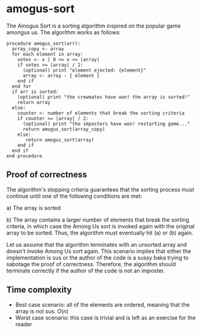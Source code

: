 # amogus-sort

The Amogus Sort is a sorting algorithm inspired on the popular game amongus us. The algorithm works as follows:

```
procedure amogus_sort(arr):
  array_copy <- array
  for each element in array:
    votes <- x | 0 <= x <= |array|
    if votes >= |array| / 2:
      (optional) print "element ejected: {element}"
      array <- array - { element }
    end if
  end for
  if arr is sorted:
    (optional) print "the crewmates have won! the array is sorted!"
    return array
  else:
    counter <- number of elements that break the sorting criteria
    if counter >= |array| / 2:
      (optional) print "the imposters have won! restarting game..."
      return amogus_sort(array_copy)
    else:
       return amogus_sort(array)
    end if
  end if
end procedure
```

## Proof of correctness

The algorithm's stopping criteria guarantees that the sorting process must continue until one of the following conditions are met:

a) The array is sorted

b) The array contains a larger number of elements that break the sorting criteria, in which case the Among Us sort is invoked again with the original array to be sorted. Thus, the algorithm must eventually hit (a) or (b) again.

Let us assume that the algorithm terminates with an unsorted array and doesn't invoke Among Us sort again. This scenario implies that either the implementation is sus or the author of the code is a sussy baka trying to sabotage the proof of correctness. Therefore, the algorithm should terminate correctly if the author of the code is not an imposter.

## Time complexity

- Best case scenario: all of the elements are ordered, meaning that the array is not sus. $O(n)$
- Worst case scenario: this case is trivial and is left as an exercise for the reader
